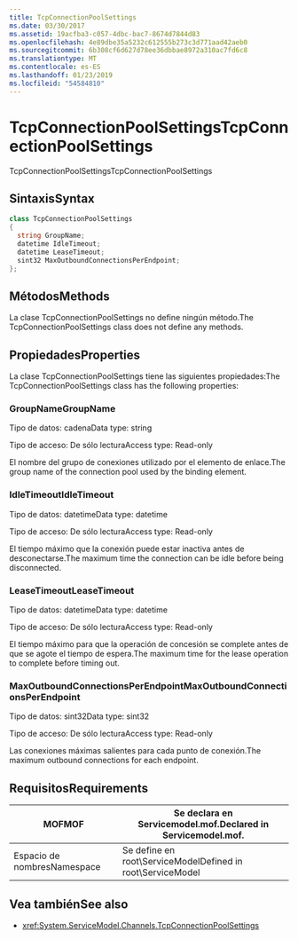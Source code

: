 ```yaml
---
title: TcpConnectionPoolSettings
ms.date: 03/30/2017
ms.assetid: 19acfba3-c057-4dbc-bac7-8674d7844d83
ms.openlocfilehash: 4e89dbe35a5232c612555b273c3d771aad42aeb0
ms.sourcegitcommit: 6b308cf6d627d78ee36dbbae8972a310ac7fd6c8
ms.translationtype: MT
ms.contentlocale: es-ES
ms.lasthandoff: 01/23/2019
ms.locfileid: "54584810"
---
```

# <a name="tcpconnectionpoolsettings"></a><span data-ttu-id="e8405-102">TcpConnectionPoolSettings</span><span class="sxs-lookup"><span data-stu-id="e8405-102">TcpConnectionPoolSettings</span></span>
<span data-ttu-id="e8405-103">TcpConnectionPoolSettings</span><span class="sxs-lookup"><span data-stu-id="e8405-103">TcpConnectionPoolSettings</span></span>  
  
## <a name="syntax"></a><span data-ttu-id="e8405-104">Sintaxis</span><span class="sxs-lookup"><span data-stu-id="e8405-104">Syntax</span></span>  
  
```csharp
class TcpConnectionPoolSettings  
{  
  string GroupName;  
  datetime IdleTimeout;  
  datetime LeaseTimeout;  
  sint32 MaxOutboundConnectionsPerEndpoint;  
};  
```  
  
## <a name="methods"></a><span data-ttu-id="e8405-105">Métodos</span><span class="sxs-lookup"><span data-stu-id="e8405-105">Methods</span></span>  
 <span data-ttu-id="e8405-106">La clase TcpConnectionPoolSettings no define ningún método.</span><span class="sxs-lookup"><span data-stu-id="e8405-106">The TcpConnectionPoolSettings class does not define any methods.</span></span>  
  
## <a name="properties"></a><span data-ttu-id="e8405-107">Propiedades</span><span class="sxs-lookup"><span data-stu-id="e8405-107">Properties</span></span>  
 <span data-ttu-id="e8405-108">La clase TcpConnectionPoolSettings tiene las siguientes propiedades:</span><span class="sxs-lookup"><span data-stu-id="e8405-108">The TcpConnectionPoolSettings class has the following properties:</span></span>  
  
### <a name="groupname"></a><span data-ttu-id="e8405-109">GroupName</span><span class="sxs-lookup"><span data-stu-id="e8405-109">GroupName</span></span>  
 <span data-ttu-id="e8405-110">Tipo de datos: cadena</span><span class="sxs-lookup"><span data-stu-id="e8405-110">Data type: string</span></span>  
  
 <span data-ttu-id="e8405-111">Tipo de acceso: De sólo lectura</span><span class="sxs-lookup"><span data-stu-id="e8405-111">Access type: Read-only</span></span>  
  
 <span data-ttu-id="e8405-112">El nombre del grupo de conexiones utilizado por el elemento de enlace.</span><span class="sxs-lookup"><span data-stu-id="e8405-112">The group name of the connection pool used by the binding element.</span></span>  
  
### <a name="idletimeout"></a><span data-ttu-id="e8405-113">IdleTimeout</span><span class="sxs-lookup"><span data-stu-id="e8405-113">IdleTimeout</span></span>  
 <span data-ttu-id="e8405-114">Tipo de datos: datetime</span><span class="sxs-lookup"><span data-stu-id="e8405-114">Data type: datetime</span></span>  
  
 <span data-ttu-id="e8405-115">Tipo de acceso: De sólo lectura</span><span class="sxs-lookup"><span data-stu-id="e8405-115">Access type: Read-only</span></span>  
  
 <span data-ttu-id="e8405-116">El tiempo máximo que la conexión puede estar inactiva antes de desconectarse.</span><span class="sxs-lookup"><span data-stu-id="e8405-116">The maximum time the connection can be idle before being disconnected.</span></span>  
  
### <a name="leasetimeout"></a><span data-ttu-id="e8405-117">LeaseTimeout</span><span class="sxs-lookup"><span data-stu-id="e8405-117">LeaseTimeout</span></span>  
 <span data-ttu-id="e8405-118">Tipo de datos: datetime</span><span class="sxs-lookup"><span data-stu-id="e8405-118">Data type: datetime</span></span>  
  
 <span data-ttu-id="e8405-119">Tipo de acceso: De sólo lectura</span><span class="sxs-lookup"><span data-stu-id="e8405-119">Access type: Read-only</span></span>  
  
 <span data-ttu-id="e8405-120">El tiempo máximo para que la operación de concesión se complete antes de que se agote el tiempo de espera.</span><span class="sxs-lookup"><span data-stu-id="e8405-120">The maximum time for the lease operation to complete before timing out.</span></span>  
  
### <a name="maxoutboundconnectionsperendpoint"></a><span data-ttu-id="e8405-121">MaxOutboundConnectionsPerEndpoint</span><span class="sxs-lookup"><span data-stu-id="e8405-121">MaxOutboundConnectionsPerEndpoint</span></span>  
 <span data-ttu-id="e8405-122">Tipo de datos: sint32</span><span class="sxs-lookup"><span data-stu-id="e8405-122">Data type: sint32</span></span>  
  
 <span data-ttu-id="e8405-123">Tipo de acceso: De sólo lectura</span><span class="sxs-lookup"><span data-stu-id="e8405-123">Access type: Read-only</span></span>  
  
 <span data-ttu-id="e8405-124">Las conexiones máximas salientes para cada punto de conexión.</span><span class="sxs-lookup"><span data-stu-id="e8405-124">The maximum outbound connections for each endpoint.</span></span>  
  
## <a name="requirements"></a><span data-ttu-id="e8405-125">Requisitos</span><span class="sxs-lookup"><span data-stu-id="e8405-125">Requirements</span></span>  
  
|<span data-ttu-id="e8405-126">MOF</span><span class="sxs-lookup"><span data-stu-id="e8405-126">MOF</span></span>|<span data-ttu-id="e8405-127">Se declara en Servicemodel.mof.</span><span class="sxs-lookup"><span data-stu-id="e8405-127">Declared in Servicemodel.mof.</span></span>|  
|---------|-----------------------------------|  
|<span data-ttu-id="e8405-128">Espacio de nombres</span><span class="sxs-lookup"><span data-stu-id="e8405-128">Namespace</span></span>|<span data-ttu-id="e8405-129">Se define en root\ServiceModel</span><span class="sxs-lookup"><span data-stu-id="e8405-129">Defined in root\ServiceModel</span></span>|  
  
## <a name="see-also"></a><span data-ttu-id="e8405-130">Vea también</span><span class="sxs-lookup"><span data-stu-id="e8405-130">See also</span></span>
- <xref:System.ServiceModel.Channels.TcpConnectionPoolSettings>
